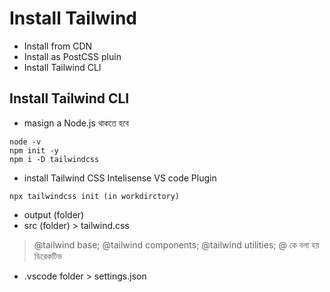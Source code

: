 # Install Tailwind

- Install from CDN
- Install as PostCSS pluin
- Install Tailwind CLI

## Install Tailwind CLI

- masign a Node.js থাকতে হবে

```
node -v
npm init -y
npm i -D tailwindcss
```

- install Tailwind CSS Intelisense VS code Plugin

```
npx tailwindcss init (in workdirctory)
```

- output (folder)
- src (folder) > tailwind.css

> @tailwind base;
> @tailwind components;
> @tailwind utilities;
> @ কে বলা হয় ডিরেকটিভ

- .vscode folder > settings.json
